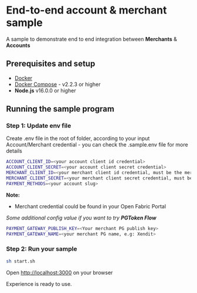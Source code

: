 # End-to-end account & merchant sample

A sample to demonstrate end to end integration between ****Merchants**** & ****Accounts****

## Prerequisites and setup

* [Docker](https://www.docker.com/products/overview)
* [Docker Compose](https://docs.docker.com/compose/overview/) - v2.2.3 or higher
* **Node.js** v16.0.0 or higher

## Running the sample program

### Step 1: Update env file

Create .env file in the root of folder, according to your input Account/Merchant credential - you can check the .sample.env file for more details

```bash
ACCOUNT_CLIENT_ID=<your account client id credential>
ACCOUNT_CLIENT_SECRET=<your account client secret credential>
MERCHANT_CLIENT_ID=<your merchant client id credential, must be the merchant of your account>
MERCHANT_CLIENT_SECRET=<your merchant client secret credential, must be the merchant of your account >
PAYMENT_METHODS=<your account slug>
```

**Note:**
- Merchant credential could be found in your Open Fabric Portal

*Some additional config value if you want to try ***PGToken Flow****

```bash
PAYMENT_GATEWAY_PUBLISH_KEY=<Your merchant PG publish key>
PAYMENT_GATEWAY_NAME=<your merchant PG name, e.g: Xendit>
```

### Step 2: Run your sample

```bash
sh start.sh
```

Open <http://localhost:3000> on your browser

Experience is ready to use.

